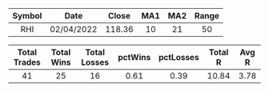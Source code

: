 



| Symbol | Date | Close | MA1 | MA2 | Range |
| :--: | :--: | :--: | :--: | :--: | :--: |
| RHI | 02/04/2022 | 118.36 | 10 | 21 | 50 |

| Total Trades | Total Wins | Total Losses | pctWins | pctLosses | Total R | Avg R |
| :--: | :--: | :--: | :--: | :--: | :--: | :--: |
| 41 | 25 | 16 | 0.61 | 0.39 | 10.84 | 3.78 |




